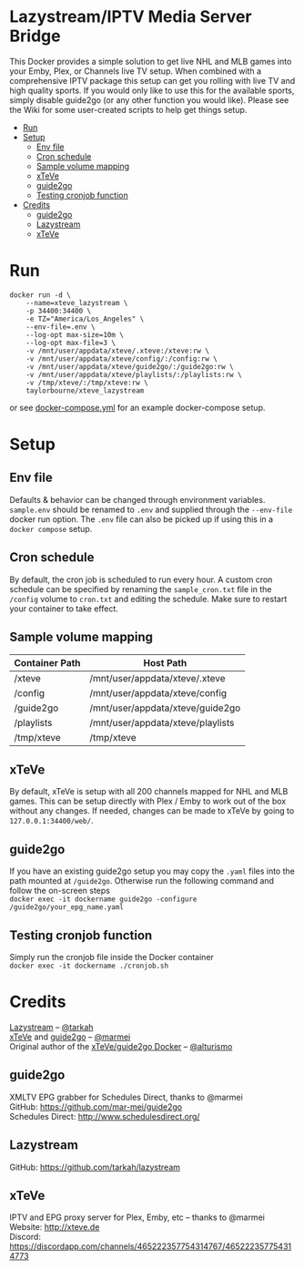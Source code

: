 # Lazystream/IPTV Media Server Bridge

This Docker provides a simple solution to get live NHL and MLB games into your Emby, Plex, or Channels live TV setup. When combined with a comprehensive IPTV package this setup can get you rolling with live TV and high quality sports. If you would only like to use this for the available sports, simply disable guide2go (or any other function you would like). Please see the Wiki for some user-created scripts to help get things setup.

- [Run](#run)
- [Setup](#setup)
	- [Env file](#env-file)
	- [Cron schedule](#cron-schedule)
	- [Sample volume mapping](#sample-volume-mapping)
	- [xTeVe](#xteve)
	- [guide2go](#guide2go)
	- [Testing cronjob function](#testing-cronjob-function)
- [Credits](#credits)
	- [guide2go](#guide2go-1)
	- [Lazystream](#lazystream)
	- [xTeVe](#xteve-1)

# Run

```
docker run -d \
	--name=xteve_lazystream \
	-p 34400:34400 \
	-e TZ="America/Los_Angeles" \
	--env-file=.env \
	--log-opt max-size=10m \
	--log-opt max-file=3 \
	-v /mnt/user/appdata/xteve/.xteve:/xteve:rw \
	-v /mnt/user/appdata/xteve/config/:/config:rw \
	-v /mnt/user/appdata/xteve/guide2go/:/guide2go:rw \
	-v /mnt/user/appdata/xteve/playlists/:/playlists:rw \
	-v /tmp/xteve/:/tmp/xteve:rw \
	taylorbourne/xteve_lazystream
```

or see [docker-compose.yml](docker-compose.yml) for an example docker-compose setup.

# Setup

## Env file

Defaults & behavior can be changed through environment variables. `sample.env` should be renamed to `.env` and supplied through the `--env-file` docker run option. The `.env` file can also be picked up if using this in a `docker compose` setup.

## Cron schedule

By default, the cron job is scheduled to run every hour. A custom cron schedule can be specified by renaming the `sample_cron.txt` file in the `/config` volume to `cron.txt` and editing the schedule. Make sure to restart your container to take effect.

## Sample volume mapping

| Container Path | Host Path                         |
| -------------- | --------------------------------- |
| /xteve         | /mnt/user/appdata/xteve/.xteve    |
| /config        | /mnt/user/appdata/xteve/config    |
| /guide2go      | /mnt/user/appdata/xteve/guide2go  |
| /playlists     | /mnt/user/appdata/xteve/playlists |
| /tmp/xteve     | /tmp/xteve                        |

## xTeVe

By default, xTeVe is setup with all 200 channels mapped for NHL and MLB games. This can be setup directly with Plex / Emby to work out of the box without any changes. If needed, changes can be made to xTeVe by going to `127.0.0.1:34400/web/`.

## guide2go

If you have an existing guide2go setup you may copy the `.yaml` files into the path mounted at `/guide2go`. Otherwise run the following command and follow the on-screen steps  
`docker exec -it dockername guide2go -configure /guide2go/your_epg_name.yaml`

## Testing cronjob function

Simply run the cronjob file inside the Docker container  
`docker exec -it dockername ./cronjob.sh`

# Credits

[Lazystream](https://github.com/tarkah/lazystream) – [@tarkah](https://github.com/tarkah/)  
[xTeVe](https://github.com/xteve-project/xTeVe) and [guide2go](https://github.com/mar-mei/guide2go) – [@marmei](https://github.com/mar-mei)  
Original author of the [xTeVe/guide2go Docker](https://github.com/alturismo/xteve_guide2go) – [@alturismo](https://github.com/alturismo)

## guide2go

XMLTV EPG grabber for Schedules Direct, thanks to @marmei  
GitHub: https://github.com/mar-mei/guide2go  
Schedules Direct: http://www.schedulesdirect.org/

## Lazystream

GitHub: https://github.com/tarkah/lazystream

## xTeVe

IPTV and EPG proxy server for Plex, Emby, etc – thanks to @marmei  
Website: http://xteve.de  
Discord: https://discordapp.com/channels/465222357754314767/465222357754314773
